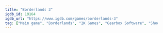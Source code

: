```yaml
---
title: "Borderlands 3"
igdb_id: 19164
igdb_url: "https://www.igdb.com/games/borderlands-3"
tag: ["Main game", "Borderlands", "2K Games", "Gearbox Software", "Shooter", "Role-playing (RPG)", "Single player", "Multiplayer", "Co-operative", "First person", "Third person", "Action", "Fantasy", "Comedy", "Open world"]
---
```

